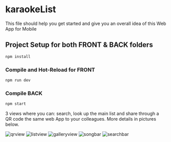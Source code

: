 # karaokeList

This file should help you get started and give you an overall idea of this Web App for Mobile


## Project Setup for both FRONT & BACK folders

```sh
npm install
```

### Compile and Hot-Reload for FRONT

```sh
npm run dev
```

### Compile BACK

```sh
npm start
```


3 views where you can: search, look up the main list and share through a QR code the same web App to your colleagues. More details in pictures below.

![qrview](https://github.com/user-attachmentsassets/2b9983c0-e336-4a9c-a3fe-dd43d799f804)
![listview](https://github.com/user-attachmentsassets/4eeb0db1-afe7-4970-a7f4-478d2133dce1)
![galleryview](https://github.com/user-attachmentsassets/ec1bc643-0901-4e2c-8d33-1a59e0509a9c)
![songbar](https://github.com/user-attachmentsassets/f588a4c0-c8f6-465c-b8a8-f52759741fae)
![searchbar](https://github.com/user-attachmentsassets/003282ef-4c7b-4ba9-8df1-81260da6c889)
